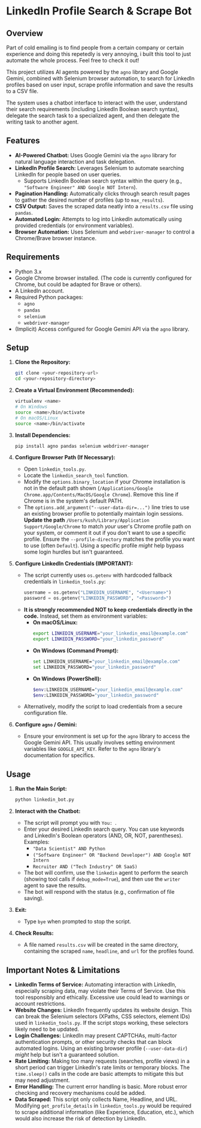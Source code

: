 # LinkedIn Profile Search & Scrape Bot

## Overview

Part of cold emailing is to find people from a certain company or certain experience and doing this repetedly is very annoying, i built this tool to just automate the whole process. Feel free to check it out!

This project utilizes AI agents powered by the `agno` library and Google Gemini, combined with Selenium browser automation, to search for LinkedIn profiles based on user input, scrape profile information and save the results to a CSV file.

The system uses a chatbot interface to interact with the user, understand their search requirements (including LinkedIn Boolean search syntax), delegate the search task to a specialized agent, and then delegate the writing task to another agent.

## Features

* **AI-Powered Chatbot:** Uses Google Gemini via the `agno` library for natural language interaction and task delegation.
* **LinkedIn Profile Search:** Leverages Selenium to automate searching LinkedIn for people based on user queries.
    * Supports LinkedIn Boolean search syntax within the query (e.g., `"Software Engineer" AND Google NOT Intern`).
* **Pagination Handling:** Automatically clicks through search result pages to gather the desired number of profiles (up to `max_results`).
* **CSV Output:** Saves the scraped data neatly into a `results.csv` file using `pandas`.
* **Automated Login:** Attempts to log into LinkedIn automatically using provided credentials (or environment variables).
* **Browser Automation:** Uses Selenium and `webdriver-manager` to control a Chrome/Brave browser instance.

## Requirements

* Python 3.x
* Google Chrome browser installed. (The code is currently configured for Chrome, but could be adapted for Brave or others).
* A LinkedIn account.
* Required Python packages:
    * `agno`
    * `pandas`
    * `selenium`
    * `webdriver-manager`
* (Implicit) Access configured for Google Gemini API via the `agno` library.

## Setup

1.  **Clone the Repository:**
    ```bash
    git clone <your-repository-url>
    cd <your-repository-directory>
    ```

2.  **Create a Virtual Environment (Recommended):**
    ```bash
    virtualenv <name>
    # On Windows
    source <name>/bin/activate
    # On macOS/Linux
    source <name>/bin/activate
    ```

3.  **Install Dependencies:**
    ```bash
    pip install agno pandas selenium webdriver-manager
    ```

4.  **Configure Browser Path (If Necessary):**
    * Open `linkedin_tools.py`.
    * Locate the `linkedin_search_tool` function.
    * Modify the `options.binary_location` if your Chrome installation is not in the default path shown (`/Applications/Google Chrome.app/Contents/MacOS/Google Chrome`). Remove this line if Chrome is in the system's default PATH.
    * The `options.add_argument("--user-data-dir=...")` line tries to use an existing browser profile to potentially maintain login sessions. **Update the path** `/Users/kush/Library/Application Support/Google/Chrome` to match *your* user's Chrome profile path on your system, or comment it out if you don't want to use a specific profile. Ensure the `--profile-directory` matches the profile you want to use (often `Default`). Using a specific profile *might* help bypass some login hurdles but isn't guaranteed.

5.  **Configure LinkedIn Credentials (IMPORTANT):**
    * The script currently uses `os.getenv` with hardcoded fallback credentials in `linkedin_tools.py`:
        ```python
        username = os.getenv("LINKEDIN_USERNAME", "<Username>")
        password = os.getenv("LINKEDIN_PASSWORD", "<Password>")
        ```
    * **It is strongly recommended NOT to keep credentials directly in the code.** Instead, set them as environment variables:
        * **On macOS/Linux:**
            ```bash
            export LINKEDIN_USERNAME="your_linkedin_email@example.com"
            export LINKEDIN_PASSWORD="your_linkedin_password"
            ```
        * **On Windows (Command Prompt):**
            ```bash
            set LINKEDIN_USERNAME="your_linkedin_email@example.com"
            set LINKEDIN_PASSWORD="your_linkedin_password"
            ```
        * **On Windows (PowerShell):**
            ```bash
            $env:LINKEDIN_USERNAME="your_linkedin_email@example.com"
            $env:LINKEDIN_PASSWORD="your_linkedin_password"
            ```
    * Alternatively, modify the script to load credentials from a secure configuration file.

6.  **Configure `agno` / Gemini:**
    * Ensure your environment is set up for the `agno` library to access the Google Gemini API. This usually involves setting environment variables like `GOOGLE_API_KEY`. Refer to the `agno` library's documentation for specifics.

## Usage

1.  **Run the Main Script:**
    ```bash
    python linkedin_bot.py
    ```

2.  **Interact with the Chatbot:**
    * The script will prompt you with `You: `.
    * Enter your desired LinkedIn search query. You can use keywords and LinkedIn's Boolean operators (AND, OR, NOT, parentheses). Examples:
        * `"Data Scientist" AND Python`
        * `("Software Engineer" OR "Backend Developer") AND Google NOT Intern`
        * `Recruiter AND ("Tech Industry" OR SaaS)`
    * The bot will confirm, use the `linkedin` agent to perform the search (showing tool calls if `debug_mode=True`), and then use the `writer` agent to save the results.
    * The bot will respond with the status (e.g., confirmation of file saving).

3.  **Exit:**
    * Type `bye` when prompted to stop the script.

4.  **Check Results:**
    * A file named `results.csv` will be created in the same directory, containing the scraped `name`, `headline`, and `url` for the profiles found.

## Important Notes & Limitations

* **LinkedIn Terms of Service:** Automating interaction with LinkedIn, especially scraping data, may violate their Terms of Service. Use this tool responsibly and ethically. Excessive use could lead to warnings or account restrictions.
* **Website Changes:** LinkedIn frequently updates its website design. This can break the Selenium selectors (XPaths, CSS selectors, element IDs) used in `linkedin_tools.py`. If the script stops working, these selectors likely need to be updated.
* **Login Challenges:** LinkedIn may present CAPTCHAs, multi-factor authentication prompts, or other security checks that can block automated logins. Using an existing browser profile (`--user-data-dir`) *might* help but isn't a guaranteed solution.
* **Rate Limiting:** Making too many requests (searches, profile views) in a short period can trigger LinkedIn's rate limits or temporary blocks. The `time.sleep()` calls in the code are basic attempts to mitigate this but may need adjustment.
* **Error Handling:** The current error handling is basic. More robust error checking and recovery mechanisms could be added.
* **Data Scraped:** This script only collects Name, Headline, and URL. Modifying `get_profile_details` in `linkedin_tools.py` would be required to scrape additional information (like Experience, Education, etc.), which would also increase the risk of detection by LinkedIn.
